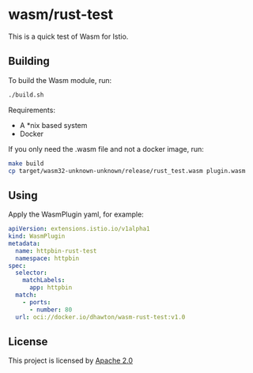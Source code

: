 # wasm/rust-test

This is a quick test of Wasm for Istio.

## Building

To build the Wasm module, run:

```bash
./build.sh
```

Requirements:

- A *nix based system
- Docker

If you only need the .wasm file and not a docker image, run:

```bash
make build
cp target/wasm32-unknown-unknown/release/rust_test.wasm plugin.wasm
```

## Using

Apply the WasmPlugin yaml, for example:

```yaml
apiVersion: extensions.istio.io/v1alpha1
kind: WasmPlugin
metadata:
  name: httpbin-rust-test
  namespace: httpbin
spec:
  selector:
    matchLabels:
      app: httpbin
  match:
    - ports:
      - number: 80
  url: oci://docker.io/dhawton/wasm-rust-test:v1.0
```

## License

This project is licensed by [Apache 2.0](LICENSE)
